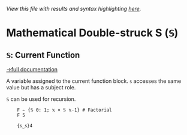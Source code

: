 *View this file with results and syntax highlighting [here](https://mlochbaum.github.io/BQN/help/currentfunction.html).*

# Mathematical Double-struck S (`𝕊`)

## `𝕊`: Current Function
[→full documentation](../doc/block.md#self-reference)

A variable assigned to the current function block. `𝕤` accesses the same value but has a subject role.

`𝕊` can be used for recursion.

        F ← {𝕊 0: 1; 𝕩 × 𝕊 𝕩-1} # Factorial
        F 5

        {𝕤‿𝕤}4

